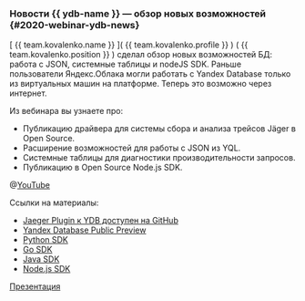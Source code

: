 ### Новости {{ ydb-name }} — обзор новых возможностей {#2020-webinar-ydb-news}
[ {{ team.kovalenko.name }} ]( {{ team.kovalenko.profile }} ) ( {{ team.kovalenko.position }} ) сделал обзор новых возможностей БД: работа с JSON, системные таблицы и nodeJS SDK. Раньше пользователи Яндекс.Облака могли работать с Yandex Database только из виртуальных машин на платформе. Теперь это возможно через интернет.

Из вебинара вы узнаете про:
* Публикацию драйвера для системы сбора и анализа трейсов Jäger в Open Source.
* Расширение возможностей для работы с JSON из YQL.
* Системные таблицы для диагностики производительности запросов.
* Публикацию в Open Source Node.js SDK.

@[YouTube](https://youtu.be/6LMH4Q4uGBU)

Ссылки на материалы:
* [Jaeger Plugin к YDB доступен на GitHub](github.com/yandex-cloud/jaeger-ydb-store)
* [Yandex Database Public Preview](cloud.yandex.ru/services/ydb)
* [Python SDK](github.com/yandex-cloud/ydb-python-sdk)
* [Go SDK](github.com/yandex-cloud/ydb-go-sdk)
* [Java SDK](github.com/yandex-cloud/ydb-java-sdk)
* [Node.js SDK](github.com/yandex-cloud/ydb-nodejs-sdk)

[Презентация](https://presentations.ydb.tech/2020/ru/webinar_ydb/presentation.pdf)